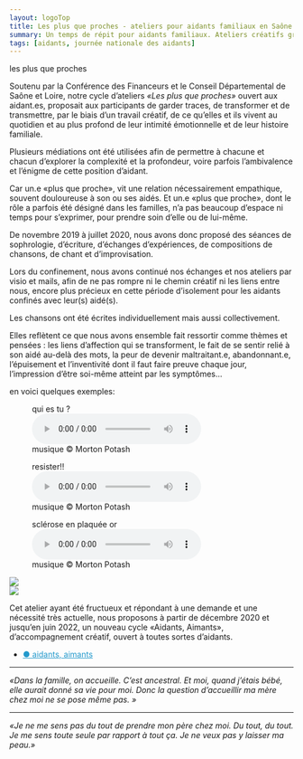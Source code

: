 ```yaml
---
layout: logoTop
title: Les plus que proches - ateliers pour aidants familiaux en Saône et Loire et Mâcon.
summary: Un temps de répit pour aidants familiaux. Ateliers créatifs gratuits avec le soutien de la Conférence des Financeurs, qui offrent aux aidants un espace d'échange et les invitent à l'élaboration de leur vécu à travers des activités comme l'écriture, la composition de chansons, et la sophrologie.
tags: [aidants, journée nationale des aidants]
---
```


<div class="Motto">les plus que proches</div>

<p class="intro-text">Soutenu par la Conférence des Financeurs et le Conseil Départemental de Saône et Loire, notre cycle d’ateliers <em>«Les plus que proches»</em> ouvert aux aidant.es, proposait aux participants de garder traces, de transformer et de transmettre, par le biais d’un travail créatif, de ce qu’elles et ils vivent au quotidien et au plus profond de leur intimité émotionnelle et de leur histoire familiale.
</p>

<p class="intro-text">Plusieurs médiations ont été utilisées afin de permettre à chacune et chacun d’explorer la complexité et la profondeur, voire parfois l’ambivalence et l’énigme de cette position d’aidant.
</p>

<p class="intro-text">Car un.e «plus que proche», vit une relation nécessairement empathique, souvent douloureuse à son ou ses aidés. Et un.e «plus que proche», dont le rôle a parfois été désigné dans les familles, n’a pas beaucoup d’espace ni temps pour s’exprimer, pour prendre soin d’elle ou de lui-même.
</p>

<p class="intro-text">De novembre 2019 à juillet 2020, nous avons donc proposé des séances de sophrologie, d’écriture, d’échanges d’expériences, de compositions de chansons, de chant et d’improvisation.
</p>

<p class="intro-text">Lors du confinement, nous avons continué nos échanges et nos ateliers par visio et mails, afin de ne pas rompre ni le chemin créatif ni les liens entre nous, encore plus précieux en cette période d’isolement pour les aidants confinés avec leur(s) aidé(s).
</p>

<p class="intro-text">Les chansons ont été écrites individuellement mais aussi collectivement.
</p>

<p class="intro-text">Elles reflètent ce que nous avons ensemble fait ressortir comme thèmes et pensées : les liens d’affection qui se transforment, le fait de se sentir relié à son aidé au-delà des mots, la peur de devenir maltraitant.e, abandonnant.e, l’épuisement et l’inventivité dont il faut faire preuve chaque jour, l’impression d’être soi-même atteint par les symptômes...
</p>

<div class="MottoSmaller">en voici quelques exemples:</div>

<figure>
    <figcaption>qui es tu&nbsp;?</figcaption>
    <audio
        controls
        src="/media/qui-es-tu.mp3">
            Your browser does not support the
            <code>audio</code> element.
    </audio>
    <figcaption class="figCapCenter">musique © Morton Potash</figcaption>
</figure>

<figure>
    <figcaption>resister!!</figcaption>
    <audio
        controls
        src="/media/resister!!val-solo.mp3">
            Your browser does not support the
            <code>audio</code> element.
    </audio>
    <figcaption class="figCapCenter">musique © Morton Potash</figcaption>
</figure>

<figure>
    <figcaption>sclérose en plaquée or</figcaption>
    <audio
        controls
        src="/media/sclerose-en-plaquee-or.mp3">
            Your browser does not support the
            <code>audio</code> element.
    </audio>
    <figcaption class="figCapCenter">musique © Morton Potash</figcaption>
</figure>
<div class="center-big-block"><img src="https://res.cloudinary.com/dnxcesebo/image/upload/f_auto,q_auto,w_800/v1601731858/gatsby-cloudinary/aidante_aimante.png"></div>
<div class="center-big-block"><img src="https://res.cloudinary.com/dnxcesebo/image/upload/f_auto,q_auto,w_800/v1601731857/gatsby-cloudinary/aidante_aimante_p2.png"></div>

<p class="intro-text">Cet atelier ayant été fructueux et répondant à une demande et une nécessité très actuelle, nous proposons à partir de décembre 2020 et jusqu’en juin 2022, un nouveau cycle «Aidants, Aimants», d’accompagnement créatif, ouvert à toutes sortes d’aidants. 
<ul>
  <li><a style="color: #29c" href="/aidants-aimants">●&nbsp;aidants, aimants</a></li>
</ul></p>
<hr style="margin:auto">
<p class="intro-text"><cite>«Dans la famille, on accueille. C’est ancestral. Et moi, quand j’étais bébé, elle aurait donné sa vie pour moi. Donc la question d’accueillir ma mère chez moi ne se pose même pas. »</cite></p>
<hr style="margin:auto">
<p class="intro-text"><cite>«Je ne me sens pas du tout de prendre mon père chez moi. Du tout, du tout. Je me sens toute seule par rapport à tout ça. Je ne veux pas y laisser ma peau.»</cite></p>
